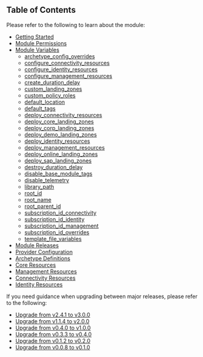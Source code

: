 <!-- markdownlint-disable first-line-h1 -->
## Table of Contents

Please refer to the following to learn about the module:

- [Getting Started][wiki_getting_started]
- [Module Permissions][wiki_module_permissions]
- [Module Variables][wiki_module_variables]
  - [archetype_config_overrides][wiki_module_variables_archetype_config_overrides]
  - [configure_connectivity_resources][wiki_module_variables_configure_connectivity_resources]
  - [configure_identity_resources][wiki_module_variables_configure_identity_resources]
  - [configure_management_resources][wiki_module_variables_configure_management_resources]
  - [create_duration_delay][wiki_module_variables_create_duration_delay]
  - [custom_landing_zones][wiki_module_variables_custom_landing_zones]
  - [custom_policy_roles][wiki_module_variables_custom_policy_roles]
  - [default_location][wiki_module_variables_default_location]
  - [default_tags][wiki_module_variables_default_tags]
  - [deploy_connectivity_resources][wiki_module_variables_deploy_connectivity_resources]
  - [deploy_core_landing_zones][wiki_module_variables_deploy_core_landing_zones]
  - [deploy_corp_landing_zones][wiki_module_variables_deploy_corp_landing_zones]
  - [deploy_demo_landing_zones][wiki_module_variables_deploy_demo_landing_zones]
  - [deploy_identity_resources][wiki_module_variables_deploy_identity_resources]
  - [deploy_management_resources][wiki_module_variables_deploy_management_resources]
  - [deploy_online_landing_zones][wiki_module_variables_deploy_online_landing_zones]
  - [deploy_sap_landing_zones][wiki_module_variables_deploy_sap_landing_zones]
  - [destroy_duration_delay][wiki_module_variables_destroy_duration_delay]
  - [disable_base_module_tags][wiki_module_variables_disable_base_module_tags]
  - [disable_telemetry][wiki_module_variables_disable_telemetry]
  - [library_path][wiki_module_variables_library_path]
  - [root_id][wiki_module_variables_root_id]
  - [root_name][wiki_module_variables_root_name]
  - [root_parent_id][wiki_module_variables_root_parent_id]
  - [subscription_id_connectivity][wiki_module_variables_subscription_id_connectivity]
  - [subscription_id_identity][wiki_module_variables_subscription_id_identity]
  - [subscription_id_management][wiki_module_variables_subscription_id_management]
  - [subscription_id_overrides][wiki_module_variables_subscription_id_overrides]
  - [template_file_variables][wiki_module_variables_template_file_variables]
- [Module Releases][wiki_module_releases]
- [Provider Configuration][wiki_provider_configuration]
- [Archetype Definitions][wiki_archetype_definitions]
- [Core Resources][wiki_core_resources]
- [Management Resources][wiki_management_resources]
- [Connectivity Resources][wiki_connectivity_resources]
- [Identity Resources][wiki_identity_resources]

If you need guidance when upgrading between major releases, please refer to the following:

- [Upgrade from v2.4.1 to v3.0.0][wiki_upgrade_from_v2_4_1_to_v3_0_0]
- [Upgrade from v1.1.4 to v2.0.0][wiki_upgrade_from_v1_1_4_to_v2_0_0]
- [Upgrade from v0.4.0 to v1.0.0][wiki_upgrade_from_v0_4_0_to_v1_0_0]
- [Upgrade from v0.3.3 to v0.4.0][wiki_upgrade_from_v0_3_3_to_v0_4_0]
- [Upgrade from v0.1.2 to v0.2.0][wiki_upgrade_from_v0_1_2_to_v0_2_0]
- [Upgrade from v0.0.8 to v0.1.0][wiki_upgrade_from_v0_0_8_to_v0_1_0]

 [//]: # (************************)
 [//]: # (INSERT LINK LABELS BELOW)
 [//]: # (************************)

[wiki_getting_started]:               %5BUser-Guide%5D-Getting-Started "Wiki - Getting Started"
[wiki_module_permissions]:            %5BUser-Guide%5D-Module-Permissions "Wiki - Module Permissions"
[wiki_module_variables]:              %5BUser-Guide%5D-Module-Variables "Wiki - Module Variables"
[wiki_module_releases]:               %5BUser-Guide%5D-Module-Releases "Wiki - Module Releases"
[wiki_provider_configuration]:        %5BUser-Guide%5D-Provider-Configuration "Wiki - Provider Configuration"
[wiki_archetype_definitions]:         %5BUser-Guide%5D-Archetype-Definitions "Wiki - Archetype Definitions"
[wiki_core_resources]:                %5BUser-Guide%5D-Core-Resources "Wiki - Core Resources"
[wiki_management_resources]:          %5BUser-Guide%5D-Management-Resources "Wiki - Management Resources"
[wiki_connectivity_resources]:        %5BUser-Guide%5D-Connectivity-Resources "Wiki - Connectivity Resources"
[wiki_identity_resources]:            %5BUser-Guide%5D-Identity-Resources "Wiki - Identity Resources"
[wiki_upgrade_from_v2_4_1_to_v3_0_0]: %5BUser-Guide%5D-Upgrade-from-v2.4.1-to-v3.0.0 "Wiki - Upgrade from v2.4.1 to v3.0.0"
[wiki_upgrade_from_v1_1_4_to_v2_0_0]: %5BUser-Guide%5D-Upgrade-from-v1.1.4-to-v2.0.0 "Wiki - Upgrade from v1.1.4 to v2.0.0"
[wiki_upgrade_from_v0_4_0_to_v1_0_0]: %5BUser-Guide%5D-Upgrade-from-v0.4.0-to-v1.0.0 "Wiki - Upgrade from v0.4.0 to v1.0.0"
[wiki_upgrade_from_v0_3_3_to_v0_4_0]: %5BUser-Guide%5D-Upgrade-from-v0.3.3-to-v0.4.0 "Wiki - Upgrade from v0.3.3 to v0.4.0"
[wiki_upgrade_from_v0_1_2_to_v0_2_0]: %5BUser-Guide%5D-Upgrade-from-v0.1.2-to-v0.2.0 "Wiki - Upgrade from v0.1.2 to v0.2.0"
[wiki_upgrade_from_v0_0_8_to_v0_1_0]: %5BUser-Guide%5D-Upgrade-from-v0.0.8-to-v0.1.0 "Wiki - Upgrade from v0.0.8 to v0.1.0"

[wiki_module_variables_archetype_config_overrides]:       %5BVariables%5D-archetype_config_overrides "Instructions for how to use the archetype_config_overrides variable."
[wiki_module_variables_configure_connectivity_resources]: %5BVariables%5D-configure_connectivity_resources "Instructions for how to use the configure_connectivity_resources variable."
[wiki_module_variables_configure_identity_resources]:     %5BVariables%5D-configure_identity_resources "Instructions for how to use the configure_identity_resources variable."
[wiki_module_variables_configure_management_resources]:   %5BVariables%5D-configure_management_resources "Instructions for how to use the configure_management_resources variable."
[wiki_module_variables_create_duration_delay]:            %5BVariables%5D-create_duration_delay "Instructions for how to use the create_duration_delay variable."
[wiki_module_variables_custom_landing_zones]:             %5BVariables%5D-custom_landing_zones "Instructions for how to use the custom_landing_zones variable."
[wiki_module_variables_custom_policy_roles]:              %5BVariables%5D-custom_policy_roles "Instructions for how to use the custom_policy_roles variable."
[wiki_module_variables_default_location]:                 %5BVariables%5D-default_location "Instructions for how to use the default_location variable."
[wiki_module_variables_default_tags]:                     %5BVariables%5D-default_tags "Instructions for how to use the default_tags variable."
[wiki_module_variables_deploy_connectivity_resources]:    %5BVariables%5D-deploy_connectivity_resources "Instructions for how to use the deploy_connectivity_resources variable."
[wiki_module_variables_deploy_core_landing_zones]:        %5BVariables%5D-deploy_core_landing_zones "Instructions for how to use the deploy_core_landing_zones variable."
[wiki_module_variables_deploy_corp_landing_zones]:        %5BVariables%5D-deploy_corp_landing_zones "Instructions for how to use the deploy_corp_landing_zones variable."
[wiki_module_variables_deploy_demo_landing_zones]:        %5BVariables%5D-deploy_demo_landing_zones "Instructions for how to use the deploy_demo_landing_zones variable."
[wiki_module_variables_deploy_identity_resources]:        %5BVariables%5D-deploy_identity_resources "Instructions for how to use the deploy_identity_resources variable."
[wiki_module_variables_deploy_management_resources]:      %5BVariables%5D-deploy_management_resources "Instructions for how to use the deploy_management_resources variable."
[wiki_module_variables_deploy_online_landing_zones]:      %5BVariables%5D-deploy_online_landing_zones "Instructions for how to use the deploy_online_landing_zones variable."
[wiki_module_variables_deploy_sap_landing_zones]:         %5BVariables%5D-deploy_sap_landing_zones "Instructions for how to use the deploy_sap_landing_zones variable."
[wiki_module_variables_destroy_duration_delay]:           %5BVariables%5D-destroy_duration_delay "Instructions for how to use the destroy_duration_delay variable."
[wiki_module_variables_disable_base_module_tags]:         %5BVariables%5D-disable_base_module_tags "Instructions for how to use the disable_base_module_tags variable."
[wiki_module_variables_disable_telemetry]:                %5BVariables%5D-disable_telemetry "Instructions for how to use the disable_telemetry variable."
[wiki_module_variables_library_path]:                     %5BVariables%5D-library_path "Instructions for how to use the library_path variable."
[wiki_module_variables_root_id]:                          %5BVariables%5D-root_id "Instructions for how to use the root_id variable."
[wiki_module_variables_root_name]:                        %5BVariables%5D-root_name "Instructions for how to use the root_name variable."
[wiki_module_variables_root_parent_id]:                   %5BVariables%5D-root_parent_id "Instructions for how to use the root_parent_id variable."
[wiki_module_variables_subscription_id_connectivity]:     %5BVariables%5D-subscription_id_connectivity "Instructions for how to use the subscription_id_connectivity variable."
[wiki_module_variables_subscription_id_identity]:         %5BVariables%5D-subscription_id_identity "Instructions for how to use the subscription_id_identity variable."
[wiki_module_variables_subscription_id_management]:       %5BVariables%5D-subscription_id_management "Instructions for how to use the subscription_id_management variable."
[wiki_module_variables_subscription_id_overrides]:        %5BVariables%5D-subscription_id_overrides "Instructions for how to use the subscription_id_overrides variable."
[wiki_module_variables_template_file_variables]:          %5BVariables%5D-template_file_variables "Instructions for how to use the template_file_variables variable."
